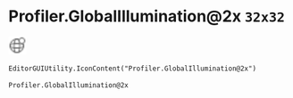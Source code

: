# Profiler.GlobalIllumination@2x `32x32`
<img src="/img/Profiler.GlobalIllumination.png" width=32 height=32>

``` CSharp
EditorGUIUtility.IconContent("Profiler.GlobalIllumination@2x")
```
```
Profiler.GlobalIllumination@2x
```
